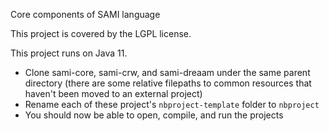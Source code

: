 Core components of SAMI language

This project is covered by the LGPL license.

This project runs on Java 11.
- Clone sami-core, sami-crw, and sami-dreaam under the same parent directory (there are some relative filepaths to common resources that haven't been moved to an external project)
- Rename each of these project's `nbproject-template` folder to `nbproject`
- You should now be able to open, compile, and run the projects 
